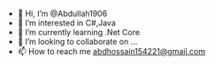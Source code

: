 - 👋 Hi, I’m @Abdullah1906
- 👀 I’m interested in C#,Java
- 🌱 I’m currently learning .Net Core
- 💞️ I’m looking to collaborate on ...
- 📫 How to reach me abdhossain154221@gmail.com

<!---
Abdullah1906/Abdullah1906 is a ✨ special ✨ repository because its `README.md` (this file) appears on your GitHub profile.
You can click the Preview link to take a look at your changes.
--->
